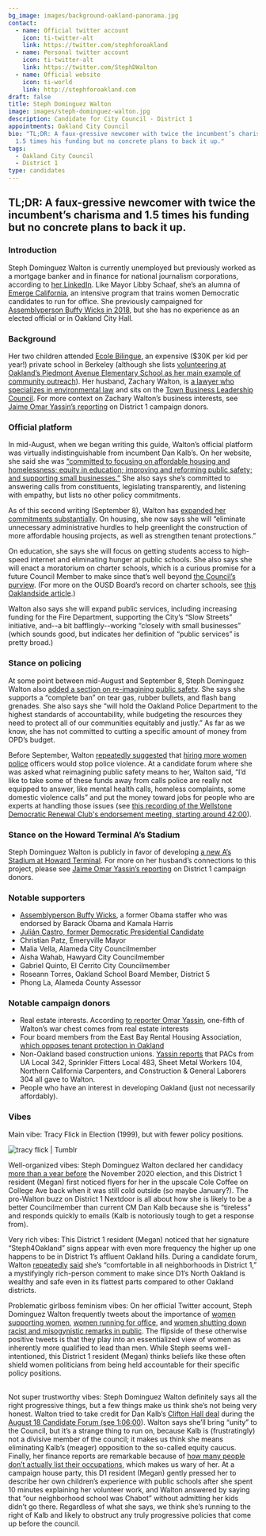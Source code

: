 ```yaml
---
bg_image: images/background-oakland-panorama.jpg
contact:
  - name: Official twitter account
    icon: ti-twitter-alt
    link: https://twitter.com/stephforoakland
  - name: Personal twitter account
    icon: ti-twitter-alt
    link: https://twitter.com/StephDWalton
  - name: Official website
    icon: ti-world
    link: http://stephforoakland.com
draft: false
title: Steph Dominguez Walton
image: images/steph-dominguez-walton.jpg
description: Candidate for City Council - District 1
appointments: Oakland City Council
bio: "TL;DR: A faux-gressive newcomer with twice the incumbent’s charisma and
  1.5 times his funding but no concrete plans to back it up."
tags:
  - Oakland City Council
  - District 1
type: candidates
---
```

## TL;DR: A faux-gressive newcomer with twice the incumbent’s charisma and 1.5 times his funding but no concrete plans to back it up.

### Introduction

Steph Dominguez Walton is currently unemployed but previously worked as a mortgage banker and in finance for national journalism corporations, according to [her LinkedIn](https://www.linkedin.com/in/waltonstephanie/). Like Mayor Libby Schaaf, she’s an alumna of [Emerge California](https://ca.emergeamerica.org/emerge-california/what-we-do/), an intensive program that trains women Democratic candidates to run for office. She previously campaigned for [Assemblyperson Buffy Wicks in 2018](https://twitter.com/hyphy_republic/status/1291952923958628353?s=20), but she has no experience as an elected official or in Oakland City Hall.

### Background

Her two children attended [Ecole Bilingue](https://twitter.com/hyphy_republic/status/1291954672240963586/photo/1), an expensive ($30K per kid per year!) private school in Berkeley (although she lists [volunteering at Oakland’s Piedmont Avenue Elementary School as her main example of community outreach](https://www.stephforoakland.com/why-steph)). Her husband, Zachary Walton, is [a lawyer who specializes in environmental law](https://www.ssllawfirm.com/zachary-walton/) and sits on the [Town Business Leadership Council](https://www.townbusiness.org/leadership-council). For more context on Zachary Walton’s business interests, see [Jaime Omar Yassin’s reporting](https://www.patreon.com/posts/anti-tenant-org-40307735) on District 1 campaign donors.

### Official platform

In mid-August, when we began writing this guide, Walton’s official platform was virtually indistinguishable from incumbent Dan Kalb’s. On her website, she said she was [“committed to focusing on affordable housing and homelessness; equity in education; improving and reforming public safety; and supporting small businesses.”](https://www.stephforoakland.com/why-steph) She also says she’s committed to answering calls from constituents, legislating transparently, and listening with empathy, but lists no other policy commitments.

As of this second writing (September 8), Walton has [expanded her commitments substantially](https://www.stephforoakland.com/priorities). On housing, she now says she will “eliminate unnecessary administrative hurdles to help greenlight the construction of more affordable housing projects, as well as strengthen tenant protections.”

On education, she says she will focus on getting students access to high-speed internet and eliminating hunger at public schools. She also says she will enact a moratorium on charter schools, which is a curious promise for a future Council Member to make since that’s well beyond [the Council’s purview](https://edsource.org/2017/10-things-to-know-about-charter-schools/583984). (For more on the OUSD Board’s record on charter schools, see [this Oaklandside article](https://oaklandside.org/2020/08/25/oakland-unified-school-board-election-closures-charter-schools/).)

Walton also says she will expand public services, including increasing funding for the Fire Department, supporting the City’s “Slow Streets” initiative, and--a bit bafflingly--working “closely with small businesses” (which sounds good, but indicates her definition of “public services” is pretty broad.)

### Stance on policing

At some point between mid-August and September 8, Steph Dominguez Walton also [added a section on re-imagining public safety](https://www.stephforoakland.com/priorities). She says she supports a “complete ban” on tear gas, rubber bullets, and flash bang grenades. She also says she “will hold the Oakland Police Department to the highest standards of accountability, while budgeting the resources they need to protect all of our communities equitably and justly.” As far as we know, she has not committed to cutting a specific amount of money from OPD’s budget.

Before September, Walton [repeatedly suggested](https://twitter.com/StephDWalton/status/1275921328860565504?s=20) that [hiring more women police](https://twitter.com/StephDWalton/status/1276543209066250240?s=20) officers would stop police violence. At a candidate forum where she was asked what reimagining public safety means to her, Walton said, “I’d like to take some of these funds away from calls police are really not equipped to answer, like mental health calls, homeless complaints, some domestic violence calls” and put the money toward jobs for people who are experts at handling those issues (see [this recording of the Wellstone Democratic Renewal Club's endorsement meeting, starting around 42:00](https://www.facebook.com/133541853374505/videos/298842841421549)).

### Stance on the Howard Terminal A’s Stadium

Steph Dominguez Walton is publicly in favor of developing [a new A’s Stadium at Howard Terminal](https://twitter.com/StephDWalton/status/1291864208347258880?s=20). For more on her husband’s connections to this project, please see [Jaime Omar Yassin’s reporting](https://www.patreon.com/posts/anti-tenant-org-40307735) on District 1 campaign donors.

### Notable supporters

* [Assemblyperson Buffy Wicks](https://twitter.com/stephforoakland/status/1179263350087258114?s=20), a former Obama staffer who was endorsed by Barack Obama and Kamala Harris
* [Julián Castro, former Democratic Presidential Candidate](https://twitter.com/JulianCastro/status/1294286911746584580?s=20)
* Christian Patz, Emeryville Mayor
* Malia Vella, Alameda City Councilmember
* Aisha Wahab, Hawyard City Councilmember
* Gabriel Quinto, El Cerrito City Councilmember
* Roseann Torres, Oakland School Board Member, District 5
* Phong La, Alameda County Assessor

### Notable campaign donors

* Real estate interests. According [to reporter Omar Yassin](https://www.patreon.com/posts/anti-tenant-org-40307735), one-fifth of Walton’s war chest comes from real estate interests
* Four board members from the East Bay Rental Housing Association, [which opposes tenant protection in Oakland](https://www.patreon.com/posts/anti-tenant-org-40307735)
* Non-Oakland based construction unions. [Yassin reports](https://www.patreon.com/posts/anti-tenant-org-40307735) that PACs from UA Local 342, Sprinkler Fitters Local 483, Sheet Metal Workers 104, Northern California Carpenters, and Construction & General Laborers 304 all gave to Walton.
* People who have an interest in developing Oakland (just not necessarily affordably).

### Vibes

Main vibe: Tracy Flick in Election (1999), but with fewer policy positions.

![tracy flick | Tumblr](https://lh4.googleusercontent.com/_GgngKD7KigbcCDH4TxjIUpfTQijQXLCzGVq9SZkQEzmyNYkOEPU5Qku4xCbsa8rjyq7iMBpuClmbQ2BMWzlz611kaBQtgbXYL40k6h9f7Yls9wDLXvRhQt7IJIfbXBCpsPenV27)

Well-organized vibes: Steph Dominguez Walton declared her candidacy [more than a year before](https://twitter.com/stephforoakland/status/1179263350087258114) the November 2020 election, and this District 1 resident (Megan) first noticed flyers for her in the upscale Cole Coffee on College Ave back when it was still cold outside (so maybe January?). The pro-Walton buzz on District 1 Nextdoor is all about how she is likely to be a better Councilmember than current CM Dan Kalb because she is “tireless” and responds quickly to emails (Kalb is notoriously tough to get a response from).

Very rich vibes: This District 1 resident (Megan) noticed that her signature “Steph4Oakland” signs appear with even more frequency the higher up one happens to be in District 1’s affluent Oakland hills. During a candidate forum, Walton [repeatedly](https://twitter.com/tasha_mente/status/1295903513378086912?s=20) [said](https://twitter.com/tasha_mente/status/1295903513378086912?s=20) she’s “comfortable in all neighborhoods in District 1,” a mystifyingly rich-person comment to make since D1’s North Oakland is wealthy and safe even in its flattest parts compared to other Oakland districts.

Problematic girlboss feminism vibes: On her official Twitter account, Steph Dominguez Walton frequently tweets about the importance of [women supporting women](https://twitter.com/StephDWalton/status/1179770428765671424?s=20), [women running for office](https://twitter.com/StephDWalton/status/1255125897784393730?s=20), and [women shutting down racist and misogynistic remarks in public](https://twitter.com/StephDWalton/status/1286504564296781824?s=20). The flipside of these otherwise positive tweets is that they play into an essentialized view of women as inherently more qualified to lead than men. While Steph seems well-intentioned, this District 1 resident (Megan) thinks beliefs like these often shield women politicians from being held accountable for their specific policy positions.

\
Not super trustworthy vibes: Steph Dominguez Walton definitely says all the right progressive things, but a few things make us think she’s not being very honest. Walton tried to take credit for Dan Kalb’s [Clifton Hall deal](https://www.oaklandca.gov/news/2020/city-of-oakland-nears-deal-to-transform-dormitory-into-transitional-affordable-housing) during the [August 18 Candidate Forum (see 1:06:00](https://www.facebook.com/watch/live/?v=1266703727012996&ref=watch_permalink)). Walton says she’ll bring “unity” to the Council, but it’s a strange thing to run on, because Kalb is (frustratingly) not a divisive member of the council; it makes us think she means eliminating Kalb’s (meager) opposition to the so-called equity caucus. Finally, her finance reports are remarkable because of [how many people don’t actually list their occupations](https://www.patreon.com/posts/anti-tenant-org-40307735), which makes us wary of her. At a campaign house party, this D1 resident (Megan) gently pressed her to describe her own children’s experience with public schools after she spent 10 minutes explaining her volunteer work, and Walton answered by saying that “our neighborhood school was Chabot” without admitting her kids didn’t go there. Regardless of what she says, we think she’s running to the right of Kalb and likely to obstruct any truly progressive policies that come up before the council.